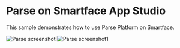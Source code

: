 Parse on Smartface App Studio
=============================

This sample demonstrates how to use Parse Platform on Smartface.

![Parse screenshot](https://github.com/THaliloglu/Sample-Projects/blob/master/Parse%20on%20Smartface%20App%20Studio/Parse-ss1.PNG)
![Parse screenshot1](https://github.com/THaliloglu/Sample-Projects/blob/master/Parse%20on%20Smartface%20App%20Studio/Parse-ss2.png)
